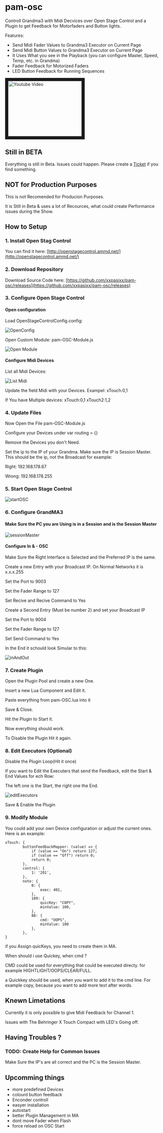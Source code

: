 # pam-osc
Controll Grandma3 with Midi Decvices over Open Stage Control and a Plugin to get Feedback for Motorfaders and Button lights.

Features:
- Send Midi Fader Values to Grandma3 Executor on Current Page
- Send Midi Button Values to Grandma3 Executor on Current Page
- It Uses What you see in the Playback (you can configure Master, Speed, Temp, etc. in Grandma)
- Fader Feedback for Motorized Faders
- LED Button Feedback for Running Sequences

<a href="http://www.youtube.com/watch?feature=player_embedded&v=GCBT6tBH6DE
" target="_blank"><img src="http://img.youtube.com/vi/GCBT6tBH6DE/0.jpg" 
alt="Youtube Video" width="240" height="180" border="10" /></a>

## Still in BETA
Everything is still in Beta.
Issues could happen. Please create a [Ticket](https://github.com/xxpasixx/pam-osc/issues) if you find something.

## NOT for Production Purposes
This is not Recomended for Producion Purposes.

It is Still in Beta & uses a lot of Recources, what could create Performance issues during the Show.

## How to Setup

### 1. Install Open Stag Control
You can find it here: [http://openstagecontrol.ammd.net/](http://openstagecontrol.ammd.net/)

### 2. Download Repository
Download Source Code here: [https://github.com/xxpasixx/pam-osc/releases](https://github.com/xxpasixx/pam-osc/releases)

### 3. Configure Open Stage Control
#### Open configuration
Load OpenStageControlConfig.config:

![OpenConfig](img/openConfig.png)

Open Custom Module: pam-OSC-Module.js

![Open Module](img/openModule.png)

#### Configure Midi Devices
List all Midi Devices:

![List Midi ](img/listMidi.png)

Update the field Midi with your Devices. Exampel: xTouch:0,1

If You have Multiple devices: xTouch:0,1 xTouch2:1,2

### 4. Update Files
Now Open the File pam-OSC-Module.js

Configure your Devices under var routing = {}

Remove the Devices you don't Need.

Set the ip to the IP of your Grandma. Make sure the IP is Session Master.
This should be the ip, not the Broadcast for example:

Right: 192.168.178.67


Wrong: 192.168.178.255

### 5. Start Open Stage Control

![startOSC](img/startOSC.png)

### 6. Configure GrandMA3
#### Make Sure the PC you are Using is in a Session and is the Session Master

![sessionMaster](img/sessionMaster.png)

#### Configure In & - OSC

Make Sure the Right Interface is Selected and the Preferred IP is the same.


Create a new Entry with your Broadcast IP. On Normal Networks it is x.x.x.255

Set the Port to 9003

Set the Fader Range to 127

Set Recive and Recive Command to Yes



Create a Second Entry (Must be number 2) and set your Broadcast IP

Set the Port to 9004

Set the Fader Range to 127

Set Send Command to Yes


In the End it schould look Simular to this:

![inAndOut](img/inAndOut.png)

### 7. Create Plugin
Open the Plugin Pool and create a new One.

Insert a new Lua Component and Edit it.

Paste everything from pam-OSC.lua into it

Save & Close.

Hit the Plugin to Start it.

Now everything should work.

To Disable the Plugin Hit it again.

### 8. Edit Executors (Optional)
Disable the Plugin Loop(Hit it once)

If you want to Edit the Executers that send the Feedback, edit the Start & End Values for ech Row:

The left one is the Start, the right one the End.

![editExecutors](img/editExecutors.png)


Save & Enable the Plugin

### 9. Modify Module
You could add your own Device configuration or adjust the current ones.
Here is an example:
```
xTouch: {
		buttonFeedbackMapper: (value) => {
			if (value == "On") return 127;
			if (value == "Off") return 0;
			return 0;
		},
		control: {
			1: '201',
        },
        note: {
			0: {
				exec: 401,
			},
            109: {
				quicKey: "COPY",
				minValue: 100,
			},
            88: { 
                cmd: "OOPS",
                minValue: 100 
            },
        },
}
```
if you Assign quicKeys, you need to create them in MA.

When should i use Quickey, when cmd ?

CMD could be used for everything that could be executed directy. for example HIGHTLIGHT/OOPS/CLEAR/FULL.

a Quickkey should be used, when you want to add it to the cmd line. For example copy, because you want to add more text after words.

## Knewn Limetations
Currently it is only possible to give Midi Feedback for Channel 1.

Issues with The Behringer X Touch Compact with LED's Going off.

## Having Troubles ?

### TODO: Create Help for Common Issues
Make Sure the IP's are all correct and the PC is the Session Master.

## Upcomming things
- more predefined Devices
- colourd button feedback
- Enconder controll
- easyer installation
- autostart
- better Plugin Management in MA
- dont move Fader when Flash
- force reload on OSC Start